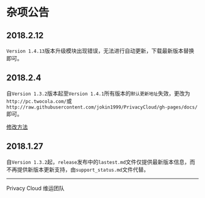 # 杂项公告

## 2018.2.12

`Version 1.4.13`版本升级模块出现错误，无法进行自动更新，下载最新版本替换即可。

## 2018.2.4

自`Version 1.3.2`版本起至`Version 1.4.1`所有版本的`默认更新地址`失效，更改为`http://pc.twocola.com/`或`http://raw.githubusercontent.com/jokin1999/PrivacyCloud/gh-pages/docs/`即可。

[修改方法](../update.md)

## 2018.1.27

自`Version 1.3.2`起，`release`发布中的`lastest.md`文件仅提供最新版本信息，而不再提供新版本更新支持，由`support_status.md`文件代替。


---

Privacy Cloud 维运团队
